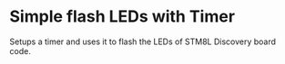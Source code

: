 # Simple flash LEDs with Timer

Setups a timer and uses it to flash the LEDs of STM8L Discovery board code.
